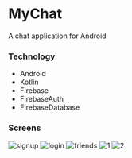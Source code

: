 # MyChat
A chat application for Android 

### Technology 
- Android
- Kotlin
- Firebase
- FirebaseAuth
- FirebaseDatabase

### Screens

![signup](https://github.com/alamin39/MyChat/assets/39402639/033bba49-ceac-42e4-bfa7-f9fbcd20a1de)
![login](https://github.com/alamin39/MyChat/assets/39402639/e40aff3f-6927-4436-a34f-ff65100f7433)
![friends](https://github.com/alamin39/MyChat/assets/39402639/b84d7ac4-7b49-4f98-bba6-9d2ea243c57f)
![1](https://github.com/alamin39/MyChat/assets/39402639/41ffdf4d-10b9-4961-955d-9cfd3cbb7be1)
![2](https://github.com/alamin39/MyChat/assets/39402639/d43b0a6e-efc8-4b4b-8df3-52249785320a)

